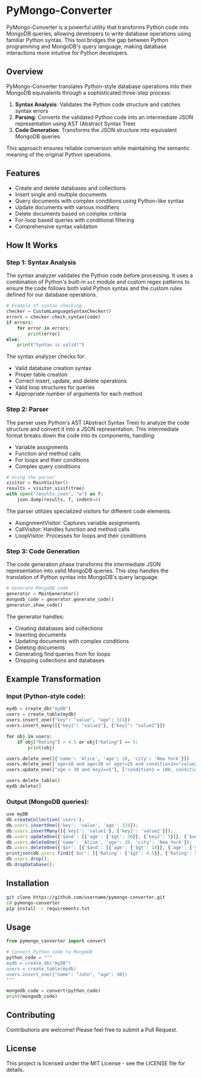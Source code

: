 # PyMongo-Converter

PyMongo-Converter is a powerful utility that transforms Python code into MongoDB queries, allowing developers to write database operations using familiar Python syntax. This tool bridges the gap between Python programming and MongoDB's query language, making database interactions more intuitive for Python developers.

## Overview

PyMongo-Converter translates Python-style database operations into their MongoDB equivalents through a sophisticated three-step process:

1. **Syntax Analysis**: Validates the Python code structure and catches syntax errors
2. **Parsing**: Converts the validated Python code into an intermediate JSON representation using AST (Abstract Syntax Tree)
3. **Code Generation**: Transforms the JSON structure into equivalent MongoDB queries

This approach ensures reliable conversion while maintaining the semantic meaning of the original Python operations.

## Features

- Create and delete databases and collections
- Insert single and multiple documents
- Query documents with complex conditions using Python-like syntax
- Update documents with various modifiers
- Delete documents based on complex criteria
- For-loop based queries with conditional filtering
- Comprehensive syntax validation

## How It Works

### Step 1: Syntax Analysis

The syntax analyzer validates the Python code before processing. It uses a combination of Python's built-in `ast` module and custom regex patterns to ensure the code follows both valid Python syntax and the custom rules defined for our database operations.

```python
# Example of syntax checking
checker = CustomLanguageSyntaxChecker()
errors = checker.check_syntax(code)
if errors:
    for error in errors:
        print(error)
else:
    print("Syntax is valid!")
```

The syntax analyzer checks for:
- Valid database creation syntax
- Proper table creation
- Correct insert, update, and delete operations
- Valid loop structures for queries
- Appropriate number of arguments for each method

### Step 2: Parser

The parser uses Python's AST (Abstract Syntax Tree) to analyze the code structure and convert it into a JSON representation. This intermediate format breaks down the code into its components, handling:

- Variable assignments
- Function and method calls
- For loops and their conditions
- Complex query conditions

```python
# Using the parser
visitor = MainVisitor()
results = visitor.visit(tree)
with open("results.json", "w") as f:
    json.dump(results, f, indent=4)
```

The parser utilizes specialized visitors for different code elements:
- AssignmentVisitor: Captures variable assignments
- CallVisitor: Handles function and method calls
- LoopVisitor: Processes for loops and their conditions

### Step 3: Code Generation

The code generation phase transforms the intermediate JSON representation into valid MongoDB queries. This step handles the translation of Python syntax into MongoDB's query language.

```python
# Generate MongoDB code
generator = MainGenerator()
mongodb_code = generator.generate_code()
generator.show_code()
```

The generator handles:
- Creating databases and collections
- Inserting documents
- Updating documents with complex conditions
- Deleting documents
- Generating find queries from for loops
- Dropping collections and databases

## Example Transformation

### Input (Python-style code):

```python
mydb = create_db("myDB")
users = create_table(mydb)
users.insert_one({"key": "value", "age": 324})
users.insert_many([{"key1": "value1"}, {"key2": "value2"}])

for obj in users:
    if obj["Rating"] > 4.5 or obj["Rating"] == 5:
        print(obj)

users.delete_one([{'name': 'Alice', 'age': 20, 'city': 'New York'}])
users.delete_one(['age>18 and age<30 or age!=25 and condition2=="value2"'])
users.update_one(["age > 30 and key2==5"], ["condition1 = 100, condition2='value2'"])

users.delete_table()
mydb.delete()
```

### Output (MongoDB queries):

```javascript
use myDB
db.createCollection('users');
db.users.insertOne({'key': 'value', 'age': 324});
db.users.insertMany([{'key1': 'value1'}, {'key2': 'value2'}]);
db.users.updateOne({'$and': [{'age': {'$gt': 30}}, {'key2': 5}]}, {'$set': {'condition1': 100, 'condition2': 'value2'}});
db.users.deleteOne({'name': 'Alice', 'age': 20, 'city': 'New York'});
db.users.deleteOne({'$or': [{'$and': [{'age': {'$gt': 18}}, {'age': {'$lt': 30}}]}, {'$and': [{'age': {'$ne': 25}}, {'condition2': 'value2'}]}]});
printjson(db.users.find({'$or': [{'Rating': {'$gt': 4.5}}, {'Rating': 5}]}).toArray());
db.users.drop();
db.dropDatabase();
```

## Installation

```bash
git clone https://github.com/username/pymongo-converter.git
cd pymongo-converter
pip install -r requirements.txt
```

## Usage

```python
from pymongo_converter import convert

# Convert Python code to MongoDB
python_code = """
mydb = create_db("myDB")
users = create_table(mydb)
users.insert_one({"name": "John", "age": 30})
"""

mongodb_code = convert(python_code)
print(mongodb_code)
```

## Contributing

Contributions are welcome! Please feel free to submit a Pull Request.

## License

This project is licensed under the MIT License - see the LICENSE file for details.